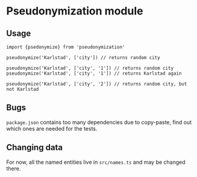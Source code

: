 # Pseudonymization module

## Usage

```
import {psedonymize} from 'pseudonymization'

pseudonymize('Karlstad', ['city']) // returns random city

pseudonymize('Karlstad', ['city', '1']) // returns random city
pseudonymize('Karlstad', ['city', '1']) // returns Karlstad again

pseudonymize('Karlstad', ['city', '2']) // returns random city, but not Karlstad

```

## Bugs

`package.json` contains too many dependencies due to copy-paste, find out which
ones are needed for the tests.

## Changing data

For now, all the named entities live in `src/names.ts` and may be changed there.
